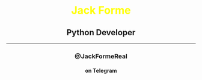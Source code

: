 # <div style="color: yellow" align='center'>Jack Forme</div>
## <div align='center'>Python Developer</div>
______________________
### <div align='center'>@JackFormeReal</div>
#### <div align='center'>on Telegram</div>
